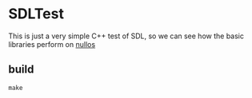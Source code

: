 # SDLTest

This is just a very simple C++ test of SDL, so we can see how the basic libraries perform on [nullos](https://github.com/notnullgames/nullos)

## build

```
make
```

